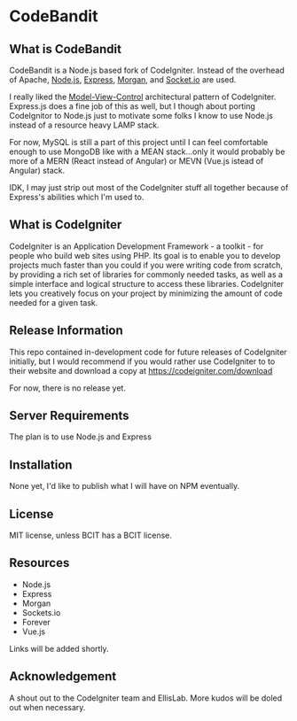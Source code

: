 # CodeBandit
## What is CodeBandit

CodeBandit is a Node.js based fork of CodeIgniter.  Instead of the overhead of Apache, [Node.js](https://nodejs.org), [Express](https://expressjs.com/), [Morgan](https://github.com/expressjs/morgan), and [Socket.io](https://socket.io/) are used.

I really liked the [Model-View-Control](https://en.wikipedia.org/wiki/Model%E2%80%93view%E2%80%93controller) architectural pattern of CodeIgniter.  Express.js does a fine job of this as well, but I though about porting CodeIgnitor to Node.js just to motivate some folks I know to use Node.js instead of a resource heavy LAMP stack.

For now, MySQL is still a part of this project until I can feel comfortable enough to use MongoDB like with a MEAN stack...only it would probably be more of a MERN (React instead of Angular) or MEVN (Vue.js istead of Angular) stack.

IDK, I may just strip out most of the CodeIgniter stuff all together because of Express's abilities which I'm used to.

## What is CodeIgniter

CodeIgniter is an Application Development Framework - a toolkit - for people who build web sites using PHP. Its goal is to enable you to develop projects much faster than you could if you were writing code from scratch, by providing a rich set of libraries for commonly needed tasks, as well as a simple interface and logical structure to access these libraries. CodeIgniter lets you creatively focus on your project by minimizing the amount of code needed for a given task.

## Release Information
This repo contained in-development code for future releases of CodeIgniter initially, but I would recommend if you would rather use CodeIgniter to to their website and download a copy at https://codeigniter.com/download 

For now, there is no release yet.

## Server Requirements

The plan is to use Node.js and Express

## Installation
None yet, I'd like to publish what I will have on NPM eventually.

## License
MIT license, unless BCIT has a BCIT license.

## Resources

* Node.js
* Express
* Morgan
* Sockets.io
* Forever
* Vue.js

Links will be added shortly.

## Acknowledgement

A shout out to the CodeIgniter team and EllisLab. More kudos will be doled out when necessary.
